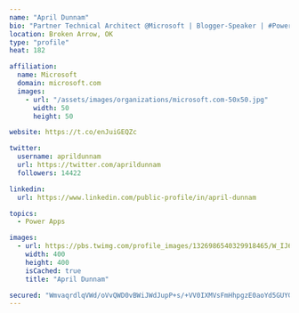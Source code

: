 ```yaml
---
name: "April Dunnam"
bio: "Partner Technical Architect @Microsoft | Blogger-Speaker | #PowerApps, #PowerAutomate, #Office365, #SharePoint | #WIT | #Karaoke Queen"
location: Broken Arrow, OK
type: "profile"
heat: 182

affiliation:
  name: Microsoft
  domain: microsoft.com
  images:
    - url: "/assets/images/organizations/microsoft.com-50x50.jpg"
      width: 50
      height: 50

website: https://t.co/enJuiGEQZc

twitter:
  username: aprildunnam
  url: https://twitter.com/aprildunnam
  followers: 14422

linkedin:
  url: https://www.linkedin.com/public-profile/in/april-dunnam

topics:
  - Power Apps

images:
  - url: https://pbs.twimg.com/profile_images/1326986540329918465/W_IJ6Ih2_400x400.jpg
    width: 400
    height: 400
    isCached: true
    title: "April Dunnam"

secured: "WmvaqrdlqVWd/oVvQWD0vBWiJWdJupP+s/+VV0IXMVsFmHhpgzE0aoYd5GUYGNdiFj5a9H/Jo0YZfWYglz0T1sEWVdcRYT+4VrcGw4nXeFElPNK3x33NLkffkS+AXZdndm3RfFaW+RfoiB8KTMb7gwU3nV7BOZ+lvXLbWkf4Nx0UAb3a7WBYeoGmPuFut/cffhreqBfIvXZvL1nQGDLmBrE9C7vKkajhHVTnm3XVMnTPLFEib3i+X/2HxNk0Htq64dArRJ28RBqGL/26IB5aKHcFKEdqYLUZNg9uPiwsnr/TXRUoxgXn3FvOM3CYy1xGHMAvUL9+8gUZcGbgtgqJ0te2mXFxIuhrLUV2YH9YVx5jrjjBEBKHKhJx8phMXj8ZNlAY7SE/BoyyVD8ngikzl4+27T28mxW5XsMWuuGSfHM=;af+yksqAMoXS5TaPucbVYA=="
---
```


